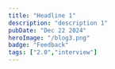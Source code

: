 ```yaml
---
title: "Headline 1"
description: "description 1"
pubDate: "Dec 22 2024"
heroImage: "/blog3.png"
badge: "Feedback"
tags: ["2.0","interview"]
---
```

